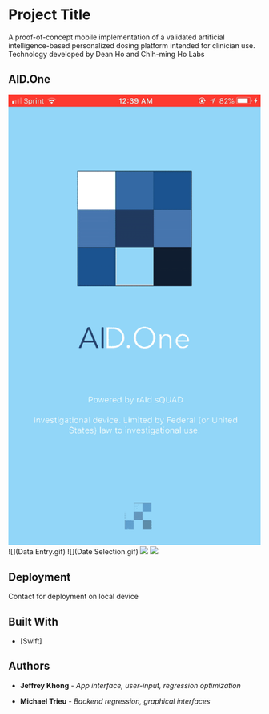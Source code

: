 # Project Title

A proof-of-concept mobile implementation of a validated artificial intelligence-based personalized dosing platform intended for clinician use. Technology developed by Dean Ho and Chih-ming Ho Labs

## AID.One

![](AID-One.gif)
![](Data Entry.gif)
![](Date Selection.gif)
![](Graph.gif)
![](Recalibration.gif)

## Deployment

Contact for deployment on local device

## Built With

* [Swift]

## Authors

* **Jeffrey Khong** - *App interface, user-input, regression optimization*

* **Michael Trieu** - *Backend regression, graphical interfaces*
